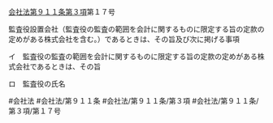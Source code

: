 [会社法第９１１条第３項](会社法＿＿＿＿第９１１条第３項)第１７号

監査役設置会社（監査役の監査の範囲を会計に関するものに限定する旨の定款の定めがある株式会社を含む。）であるときは、その旨及び次に掲げる事項

イ　監査役の監査の範囲を会計に関するものに限定する旨の定款の定めがある株式会社であるときは、その旨

ロ　監査役の氏名


#会社法
#会社法/第９１１条
#会社法/第９１１条/第３項
#会社法/第９１１条/第３項/第１７号
